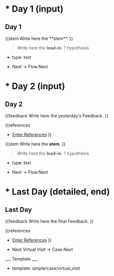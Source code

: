 # * Day 1 (input)

<h2>Day 1</h2>
{{stem
Write here the **stem**.
}}

> Write here the **lead-in**.
? hypothesis
  * type: text

* Next -> Flow.Next

# * Day 2 (input)

<h2>Day 2</h2>
{{feedback
Write here the yesterday's Feedback.
}}

{{references
* [Enter References](References)
}}

{{stem
Write here the **stem**.
}}

> Write here the **lead-in**.
? hypothesis
  * type: text

* Next -> Flow.Next

# * Last Day (detailed, end)

<h2>Last Day</h2>
{{feedback
Write here the final Feedback.
}}

{{references
* [Enter References](References)
}}

* Next Virtual Visit -> Case.Next

___ Template ___

* template: simple/case/virtual_visit
